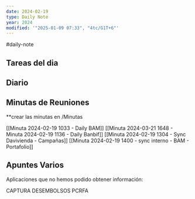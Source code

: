 ```yaml
---
date: 2024-02-19
type: Daily Note
year: 2024
modified: '"2025-01-09 07:33", "4tc/G1T+6"'
---
```

#daily-note

## Tareas del dia

## Diario

## Minutas de Reuniones
**crear las minutas en /Minutas

[[Minuta 2024-02-19 1033 - Daily BAM]]
[[Minuta 2024-03-21 1648 - Minuta 2024-02-19 1136 - Daily Banbif]]
[[Minuta 2024-02-19 1304 - Sync Davivienda - Campañas]]
[[Minuta 2024-02-19 1400 - sync interno - BAM - Portafolio]]

## Apuntes Varios



Aplicaciones que no hemos podido obtener información:


CAPTURA DESEMBOLSOS PCRFA

